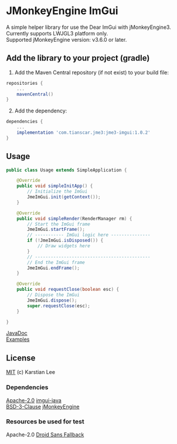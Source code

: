 # JMonkeyEngine ImGui
A simple helper library for use the Dear ImGui with jMonkeyEngine3. Currently supports LWJGL3 platform only.  
Supported jMonkeyEngine version: v3.6.0 or later.

## Add the library to your project (gradle)
1. Add the Maven Central repository (if not exist) to your build file:
```groovy
repositories {
    ...
    mavenCentral()
}
```

2. Add the dependency:
```groovy
dependencies {
    ...
    implementation 'com.tianscar.jme3:jme3-imgui:1.0.2'
}
```

## Usage
```java
public class Usage extends SimpleApplication {

    @Override
    public void simpleInitApp() {
        // Initialize the ImGui
        JmeImGui.init(getContext());
    }

    @Override
    public void simpleRender(RenderManager rm) {
        // Start the ImGui frame
        JmeImGui.startFrame();
        // ----------- ImGui logic here ---------------
        if (!JmeImGui.isDisposed()) {
            // Draw widgets here
        }
        // --------------------------------------------
        // End the ImGui frame
        JmeImGui.endFrame();
    }

    @Override
    public void requestClose(boolean esc) {
        // Dispose the ImGui
        JmeImGui.dispose();
        super.requestClose(esc);
    }

}
```
[JavaDoc](https://docs.tianscar.com/jme3-imgui)  
[Examples](/lwjgl3/src/test/java/com/tianscar/jme3/imgui/test)

## License
[MIT](/LICENSE) (c) Karstian Lee

### Dependencies 
[Apache-2.0](https://github.com/SpaiR/imgui-java/blob/main/LICENSE) [imgui-java](https://github.com/SpaiR/imgui-java/)  
[BSD-3-Clause](https://github.com/jMonkeyEngine/jmonkeyengine/blob/master/LICENSE.md) [jMonkeyEngine](https://github.com/jMonkeyEngine/jmonkeyengine/)

### Resources be used for test
Apache-2.0 [Droid Sans Fallback](/lwjgl3/src/test/resources/droid_sans.ttf)
